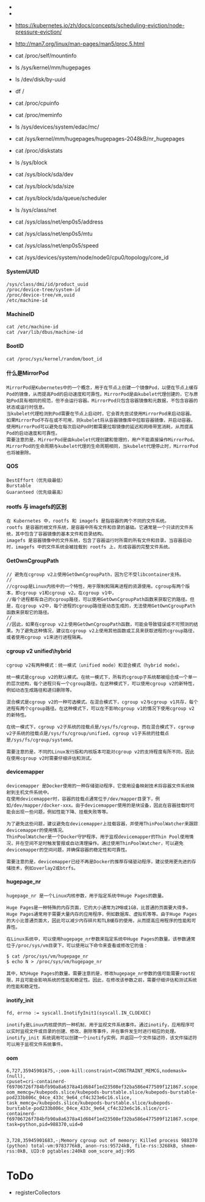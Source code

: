 - 
- 
- https://kubernetes.io/zh/docs/concepts/scheduling-eviction/node-pressure-eviction/
- http://man7.org/linux/man-pages/man5/proc.5.html


- cat /proc/self/mountinfo
- ls /sys/kernel/mm/hugepages
- ls /dev/disk/by-uuid
- df /
- cat /proc/cpuinfo
- cat /proc/meminfo
- ls /sys/devices/system/edac/mc/
- cat /sys/kernel/mm/hugepages/hugepages-2048kB/nr_hugepages
- cat /proc/diskstats
- ls /sys/block
- cat /sys/block/sda/dev
- cat /sys/block/sda/size
- cat /sys/block/sda/queue/scheduler
- ls /sys/class/net
- cat /sys/class/net/enp0s5/address
- cat /sys/class/net/enp0s5/mtu
- cat /sys/class/net/enp0s5/speed
- cat /sys/devices/system/node/node0/cpu0/topology/core_id


#### SystemUUID
```
/sys/class/dmi/id/product_uuid
/proc/device-tree/system-id
/proc/device-tree/vm,uuid
/etc/machine-id
```
#### MachineID
```
cat /etc/machine-id 
cat /var/lib/dbus/machine-id 
```
#### BootID
```
cat /proc/sys/kernel/random/boot_id 
```


#### 什么是MirrorPod
```
MirrorPod是Kubernetes中的一个概念，用于在节点上创建一个镜像Pod，以便在节点上缓存Pod的镜像，从而提高Pod的启动速度和可靠性。MirrorPod是由kubelet代理创建的，它与原始Pod具有相同的规范，但不会运行容器。MirrorPod只包含容器镜像和元数据，不包含容器的状态或运行时信息。
当kubelet代理检测到Pod需要在节点上启动时，它会首先尝试使用MirrorPod来启动容器。如果MirrorPod不存在或不可用，则kubelet将从容器镜像库中拉取容器镜像，并启动容器。使用MirrorPod可以避免在每次启动Pod时都需要拉取镜像的延迟和网络带宽消耗，从而提高Pod的启动速度和可靠性。
需要注意的是，MirrorPod是由kubelet代理创建和管理的，用户不能直接操作MirrorPod。MirrorPod的生命周期与kubelet代理的生命周期相同，当kubelet代理停止时，MirrorPod也将被删除。
```


#### QOS

``` 
BestEffort（优先级最低）
Burstable
Guaranteed（优先级最高）
```

#### rootfs 与 imagefs的区别
```
在 Kubernetes 中，rootfs 和 imagefs 是指容器的两个不同的文件系统。
rootfs 是容器的根文件系统，是容器中所有文件和目录的基础。它通常是一个只读的文件系统，其中包含了容器镜像的基本文件和目录结构。
imagefs 是容器镜像中的文件系统，包含了容器运行时所需的所有文件和目录。当容器启动时，imagefs 中的文件系统会被挂载到 rootfs 上，形成容器的完整文件系统。
```

#### GetOwnCgroupPath
```
// 避免在cgroup v2上使用GetOwnCgroupPath，因为它不受libcontainer支持。
//
//cgroup是Linux内核中的一个特性，用于限制和隔离进程的资源使用。cgroup有两个版本，即cgroup v1和cgroup v2。在cgroup v1中，
//每个进程都有自己的cgroup路径，可以使用GetOwnCgroupPath函数来获取它的路径。但是，在cgroup v2中，每个进程的cgroup路径是动态生成的，无法使用GetOwnCgroupPath函数来获取它的路径。
//
//因此，如果在cgroup v2上使用GetOwnCgroupPath函数，可能会导致错误或不可预测的结果。为了避免这种情况，建议在cgroup v2上使用其他函数或工具来获取进程的cgroup路径，或者使用cgroup v1来进行进程隔离。
```


#### cgroup v2  unified\hybrid
```
cgroup v2有两种模式：统一模式（unified mode）和混合模式（hybrid mode）。

统一模式是cgroup v2的默认模式。在统一模式下，所有的cgroup子系统都被组合成一个单一的层次结构，每个进程只有一个cgroup路径。在这种模式下，可以使用cgroup v2的新特性，例如动态生成路径和递归删除等。

混合模式是cgroup v2的一种可选模式。在混合模式下，cgroup v2与cgroup v1共存，每个进程有两个cgroup路径。在这种模式下，可以在不影响cgroup v1的情况下使用cgroup v2的新特性。

在统一模式下，cgroup v2子系统的挂载点是/sys/fs/cgroup，而在混合模式下，cgroup v2子系统的挂载点是/sys/fs/cgroup/unified，cgroup v1子系统的挂载点是/sys/fs/cgroup/systemd。

需要注意的是，不同的Linux发行版和内核版本可能对cgroup v2的支持程度有所不同，因此在使用cgroup v2时需要仔细评估和测试。
```


#### devicemapper
```
devicemapper 是Docker使用的一种存储驱动程序，它使用设备映射技术将容器文件系统映射到主机文件系统中。
在使用devicemapper时，容器的挂载点通常位于/dev/mapper目录下，例如/dev/mapper/docker-xxx。由于devicemapper使用的是块设备，因此在容器挂载时可能会出现一些问题，例如性能下降、挂载失败等等。

为了避免这些问题，建议避免在devicemapper上挂载容器，并使用ThinPoolWatcher来跟踪devicemapper的使用情况。
ThinPoolWatcher是一个Docker守护程序，用于监视devicemapper的Thin Pool使用情况，并在空间不足时触发警报或自动清理操作。通过使用ThinPoolWatcher，可以避免devicemapper的空间问题，并确保容器的稳定性和可靠性。

需要注意的是，devicemapper已经不再是Docker的推荐存储驱动程序，建议使用更先进的存储技术，例如overlay2或btrfs。
```


#### hugepage_nr
```
hugepage_nr 是一个Linux内核参数，用于指定系统中Huge Pages的数量。

Huge Pages是一种特殊的内存页面，它的大小通常为2MB或1GB，比普通的页面要大得多。Huge Pages通常用于需要大量内存的应用程序，例如数据库、虚拟机等等。由于Huge Pages的大小比普通页面大，因此可以减少内存碎片和TLB缓存的使用，从而提高应用程序的性能和可靠性。

在Linux系统中，可以使用hugepage_nr参数来指定系统中Huge Pages的数量。该参数通常位于/proc/sys/vm目录下，可以使用以下命令来查看或修改它的值：

$ cat /proc/sys/vm/hugepage_nr
$ echo N > /proc/sys/vm/hugepage_nr

其中，N为Huge Pages的数量。需要注意的是，修改hugepage_nr参数的值可能需要root权限，并且可能会影响系统的性能和稳定性。因此，在修改该参数之前，需要仔细评估和测试系统的性能和稳定性。
```


#### inotify_init
```
fd, errno := syscall.InotifyInit1(syscall.IN_CLOEXEC)

inotify是Linux内核提供的一种机制，用于监视文件系统事件。通过inotify，应用程序可以实时监视文件或目录的创建、修改、删除等事件，并在事件发生时进行相应的处理。
inotify_init 系统调用可以创建一个inotify实例，并返回一个文件描述符，该文件描述符可以用于监视文件系统事件。
```





#### oom
```
6,727,35945901675,-;oom-kill:constraint=CONSTRAINT_MEMCG,nodemask=(null),
cpuset=cri-containerd-f69706726f784bfb90a8a6378a41d684f1ed23508ef32ba586e477509f121867.scope,mems_allowed=0,
oom_memcg=/kubepods.slice/kubepods-burstable.slice/kubepods-burstable-pod233b806c_04ce_433c_9e64_cf4c323e6c16.slice,
task_memcg=/kubepods.slice/kubepods-burstable.slice/kubepods-burstable-pod233b806c_04ce_433c_9e64_cf4c323e6c16.slice/cri-containerd-f69706726f784bfb90a8a6378a41d684f1ed23508ef32ba586e477509f121867.scope,
task=python,pid=988370,uid=0


3,728,35945901683,-;Memory cgroup out of memory: Killed process 988370 (python) total-vm:9783776kB, anon-rss:95724kB, file-rss:3268kB, shmem-rss:0kB, UID:0 pgtables:240kB oom_score_adj:995

```





# ToDo
- registerCollectors